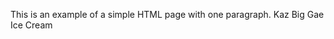 <html>
    <body>
        <p>This is an example of a simple HTML page with one paragraph.
      Kaz Big Gae Ice Cream
      </p>
    </body>
</html>
